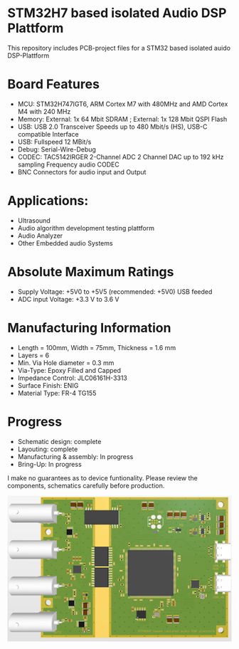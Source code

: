 # STM32H7 based isolated Audio DSP Plattform

This repository includes PCB-project files for a STM32 based isolated auido DSP-Plattform

# Board Features

- MCU: STM32H747IGT6, ARM Cortex M7 with 480MHz and AMD Cortex M4 with 240 MHz
- Memory: External: 1x 64 Mbit SDRAM ; External: 1x 128 Mbit  QSPI Flash
- USB: USB 2.0 Transceiver Speeds up to 480 Mbit/s (HS), USB-C compatible Interface
- USB: Fullspeed 12 MBit/s
- Debug: Serial-Wire-Debug
- CODEC: TAC5142IRGER 2-Channel ADC 2 Channel DAC up to 192 kHz sampling Frequency audio CODEC
- BNC Connectors for audio input and Output

# Applications:

- Ultrasound
- Audio algorithm development testing plattform
- Audio Analyzer
- Other Embedded audio Systems

# Absolute Maximum Ratings

- Supply Voltage: +5V0 to +5V5 (recommended: +5V0) USB feeded
- ADC input Voltage: +3.3 V to 3.6 V

# Manufacturing Information

- Length = 100mm, Width = 75mm, Thickness = 1.6 mm
- Layers = 6
- Min. Via Hole diameter = 0.3 mm
- Via-Type: Epoxy Filled and Capped
- Impedance Control: JLC06161H-3313
- Surface Finish: ENIG
- Material Type: FR-4 TG155

# Progress

- Schematic design: complete
- Layouting: complete
- Manufacturing & assembly: In progress
- Bring-Up: In progress

I make no guarantees as to device funtionality. Please review the components, schematics carefully before production.

![test](https://github.com/myildirim6198/STM32BasedAudioDSPPlattform/blob/main/Images/AudioDAQOverview.png?raw=true)
